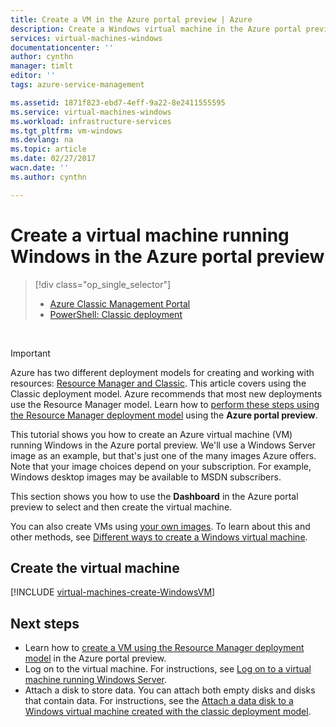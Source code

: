 ```yaml
---
title: Create a VM in the Azure portal preview | Azure
description: Create a Windows virtual machine in the Azure portal preview.
services: virtual-machines-windows
documentationcenter: ''
author: cynthn
manager: timlt
editor: ''
tags: azure-service-management

ms.assetid: 1871f823-ebd7-4eff-9a22-8e2411555595
ms.service: virtual-machines-windows
ms.workload: infrastructure-services
ms.tgt_pltfrm: vm-windows
ms.devlang: na
ms.topic: article
ms.date: 02/27/2017
wacn.date: ''
ms.author: cynthn

---
```

# Create a virtual machine running Windows in the Azure portal preview
> [!div class="op_single_selector"]
> * [Azure Classic Management Portal](virtual-machines-windows-classic-tutorial.md?toc=%2fazure%2fvirtual-machines%2fwindows%2fclassic%2ftoc.json)
> * [PowerShell: Classic deployment](virtual-machines-windows-classic-create-powershell.md?toc=%2fazure%2fvirtual-machines%2fwindows%2fclassic%2ftoc.json)
>
>

<br>

> [!IMPORTANT]
> Azure has two different deployment models for creating and working with resources: [Resource Manager and Classic](../azure-resource-manager/resource-manager-deployment-model.md). This article covers using the Classic deployment model. Azure recommends that most new deployments use the Resource Manager model. Learn how to [perform these steps using the Resource Manager deployment model](virtual-machines-windows-hero-tutorial.md?toc=%2fazure%2fvirtual-machines%2fwindows%2ftoc.json) using the **Azure portal preview**.

This tutorial shows you how to create an Azure virtual machine (VM) running Windows in the Azure portal preview. We'll use a Windows Server image as an example, but that's just one of the many images Azure offers. Note that your image choices depend on your subscription. For example, Windows desktop images may be available to MSDN subscribers.

This section shows you how to use the **Dashboard** in the Azure portal preview to select and then create the virtual machine.

You can also create VMs using [your own images](virtual-machines-windows-classic-createupload-vhd.md?toc=%2fazure%2fvirtual-machines%2fwindows%2fclassic%2ftoc.json). To learn about this and other methods, see [Different ways to create a Windows virtual machine](virtual-machines-windows-creation-choices.md?toc=%2fazure%2fvirtual-machines%2fwindows%2ftoc.json).

<!-- 02/27/2017 Video removed as it was based on the Classic Management Portal. -->

## <a id="createvirtualmachine"> </a>Create the virtual machine
[!INCLUDE [virtual-machines-create-WindowsVM](../../includes/virtual-machines-create-windowsvm.md)]

## Next steps
* Learn how to [create a VM using the Resource Manager deployment model](virtual-machines-windows-hero-tutorial.md?toc=%2fazure%2fvirtual-machines%2fwindows%2ftoc.json) in the Azure portal preview.
* Log on to the virtual machine. For instructions, see [Log on to a virtual machine running Windows Server](virtual-machines-windows-classic-connect-logon.md?toc=%2fazure%2fvirtual-machines%2fwindows%2fclassic%2ftoc.json).
* Attach a disk to store data. You can attach both empty disks and disks that contain data. For instructions, see the [Attach a data disk to a Windows virtual machine created with the classic deployment model](virtual-machines-windows-classic-attach-disk.md?toc=%2fazure%2fvirtual-machines%2fwindows%2fclassic%2ftoc.json).